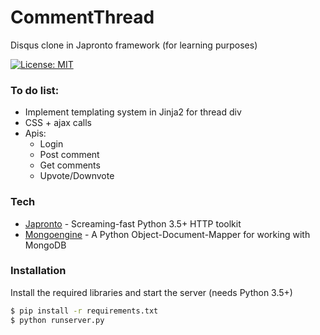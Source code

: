 # CommentThread
Disqus clone in Japronto framework (for learning purposes)

[![License: MIT](https://img.shields.io/badge/License-MIT-yellow.svg)](https://opensource.org/licenses/MIT)

### To do list:
  - Implement templating system in Jinja2 for thread div
  - CSS + ajax calls
  - Apis:
    - Login
    - Post comment
    - Get comments
    - Upvote/Downvote

### Tech

* [Japronto] - Screaming-fast Python 3.5+ HTTP toolkit
* [Mongoengine] - A Python Object-Document-Mapper for working with MongoDB

### Installation

Install the required libraries and start the server (needs Python 3.5+)

```sh
$ pip install -r requirements.txt
$ python runserver.py
```


   [japronto]: <https://github.com/squeaky-pl/japronto>
   [mongoengine]: <https://github.com/MongoEngine/mongoengine>

